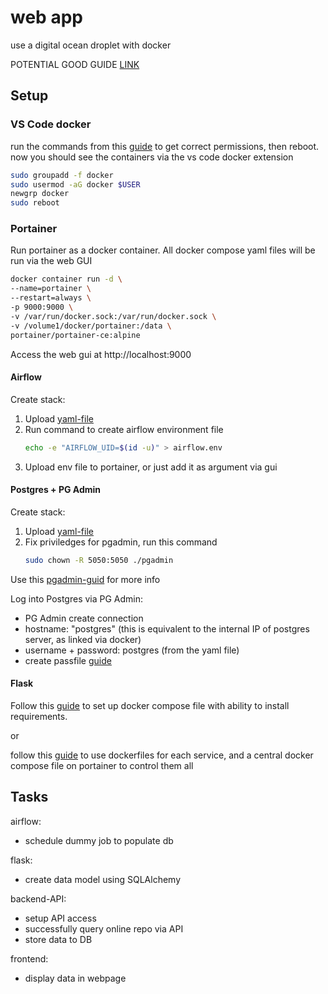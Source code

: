 # web app

use a digital ocean droplet with docker

POTENTIAL GOOD GUIDE [LINK](https://www.docker.com/blog/containerized-python-development-part-2/)

## Setup

### VS Code docker

run the commands from this [guide](https://phoenixnap.com/kb/docker-permission-denied) to get correct permissions, then reboot. now you should see the containers via the vs code docker extension

```bash
sudo groupadd -f docker
sudo usermod -aG docker $USER
newgrp docker
sudo reboot
```

### Portainer

Run portainer as a docker container. All docker compose yaml files will be run via the web GUI

```bash
docker container run -d \
--name=portainer \
--restart=always \
-p 9000:9000 \
-v /var/run/docker.sock:/var/run/docker.sock \
-v /volume1/docker/portainer:/data \
portainer/portainer-ce:alpine
```

Access the web gui at http://localhost:9000

#### Airflow

Create stack:

1. Upload [yaml-file](./portainer/airflow.yaml)
2. Run command to create airflow environment file 
    ```bash
    echo -e "AIRFLOW_UID=$(id -u)" > airflow.env
    ```
3. Upload env file to portainer, or just add it as argument via gui

#### Postgres + PG Admin

Create stack:

1. Upload [yaml-file](./portainer/database.yaml)
2. Fix priviledges for pgadmin, run this command
    ```bash
    sudo chown -R 5050:5050 ./pgadmin
    ```

Use this [pgadmin-guid](https://lindevs.com/install-pgadmin-inside-docker-container-in-linux) for more info

Log into Postgres via PG Admin:

- PG Admin create connection
- hostname: "postgres" (this is equivalent to the internal IP of postgres server, as linked via docker)
- username + password: postgres (from the yaml file)
- create passfile [guide](https://stackoverflow.com/questions/64620446/adding-postgress-connections-to-pgadmin-in-docker-file)

#### Flask

Follow this [guide](https://stackoverflow.com/questions/41381350/docker-compose-installing-requirements-txt) to set up docker compose file with ability to install requirements.

or

follow this [guide](https://www.clickittech.com/devops/dockerize-flask-python-application/) to use dockerfiles for each service, and a central docker compose file on portainer to control them all

## Tasks

airflow:

- schedule dummy job to populate db

flask:

- create data model using SQLAlchemy

backend-API:

- setup API access
- successfully query online repo via API
- store data to DB

frontend:

- display data in webpage